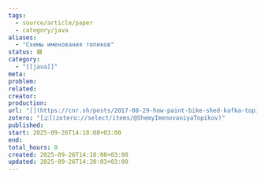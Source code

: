 ```yaml
---
tags:
  - source/article/paper
  - category/java
aliases:
  - "Схемы именования топиков"
status: 🟥
category:
  - "[[java]]"
meta: 
problem: 
related: 
creator: 
production: 
url: "[](https://cnr.sh/posts/2017-08-29-how-paint-bike-shed-kafka-topic-naming-conventions/)"
zotero: "[🇿](zotero://select/items/@ShemyImenovaniyaTopikov)"
published: 
start: 2025-09-26T14:18:08+03:00
end: 
total_hours: 0
created: 2025-09-26T14:18:08+03:00
updated: 2025-09-26T14:20:03+03:00
---
```

